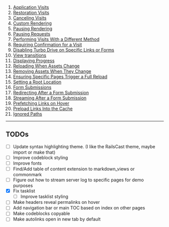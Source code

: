 
1. [Application Visits](/turbo/application_visits)
2. [Restoration Visits](/turbo/restoration_visits)
3. [Canceling Visits](/turbo/canceling_visits)
4. [Custom Rendering](/turbo/custom_rendering)
5. [Pausing Rendering](/turbo/pausing_rendering)
6. [Pausing Requests](/turbo/pausing_requests)
7. [Performing Visits With a Different Method](/turbo/performing_visits_with_a_different_method)
8. [Requiring Confirmation for a Visit](/turbo/requiring_confirmation_for_a_visit)
9. [Disabling Turbo Drive on Specific Links or Forms](/turbo/disabling_turbo_drive_on_specific_links_or_forms)
10. [View transitions](/turbo/view_transitions)
11. [Displaying Progress](/turbo/displaying_progress)
12. [Reloading When Assets Change](/turbo/reloading_when_assets_change)
13. [Removing Assets When They Change](/turbo/removing_assets_when_they_change)
14. [Ensuring Specific Pages Trigger a Full Reload](/turbo/ensuring_specific_pages_trigger_a_full_reload)
15. [Setting a Root Location](/turbo/setting_a_root_location)
16. [Form Submissions](/turbo/form_submissions)
17. [Redirecting After a Form Submission](/turbo/redirecting_after_a_form_submission)
18. [Streaming After a Form Submission](/turbo/streaming_after_a_form_submission)
19. [Prefetching Links on Hover](/turbo/prefetching_links_on_hover)
20. [Preload Links Into the Cache](/turbo/preload_links_Into_the_cache)
21. [Ignored Paths](/turbo/ignored_paths)

---

## TODOs

- [ ] Update syntax highlighting theme. (I like the RailsCast theme, maybe import or make that)
- [ ] Improve codeblock styling
- [ ] Improve fonts
- [ ] Find/Add table of content extension to markdown_views or commonmark
- [ ] Figure out how to stream server log to specific pages for demo purposes
- [x] Fix tasklist
  - [ ] Improve tasklist styling
- [ ] Make headers reveal permalinks on hover
- [ ] Add navigation bar or main TOC based on index on other pages
- [ ] Make codeblocks copyable
- [ ] Make autolinks open in new tab by default
